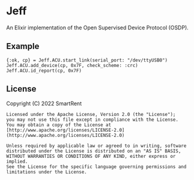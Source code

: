 # Jeff

An Elixir implementation of the Open Supervised Device Protocol (OSDP).

## Example

```
{:ok, cp} = Jeff.ACU.start_link(serial_port: "/dev/ttyUSB0")
Jeff.ACU.add_device(cp, 0x7F, check_scheme: :crc)
Jeff.ACU.id_report(cp, 0x7F)
```

## License

Copyright (C) 2022 SmartRent

    Licensed under the Apache License, Version 2.0 (the "License");
    you may not use this file except in compliance with the License.
    You may obtain a copy of the License at [http://www.apache.org/licenses/LICENSE-2.0](http://www.apache.org/licenses/LICENSE-2.0)

    Unless required by applicable law or agreed to in writing, software
    distributed under the License is distributed on an "AS IS" BASIS,
    WITHOUT WARRANTIES OR CONDITIONS OF ANY KIND, either express or implied.
    See the License for the specific language governing permissions and
    limitations under the License.
